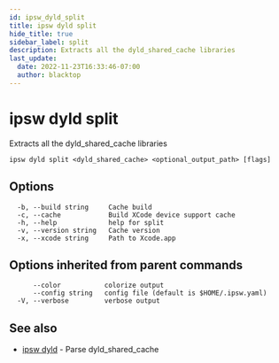 ```yaml
---
id: ipsw_dyld_split
title: ipsw dyld split
hide_title: true
sidebar_label: split
description: Extracts all the dyld_shared_cache libraries
last_update:
  date: 2022-11-23T16:33:46-07:00
  author: blacktop
---
```

# ipsw dyld split

Extracts all the dyld_shared_cache libraries

```
ipsw dyld split <dyld_shared_cache> <optional_output_path> [flags]
```

## Options

```
  -b, --build string     Cache build
  -c, --cache            Build XCode device support cache
  -h, --help             help for split
  -v, --version string   Cache version
  -x, --xcode string     Path to Xcode.app
```

## Options inherited from parent commands

```
      --color           colorize output
      --config string   config file (default is $HOME/.ipsw.yaml)
  -V, --verbose         verbose output
```

## See also

* [ipsw dyld](/docs/cli/dyld/ipsw_dyld)	 - Parse dyld_shared_cache

